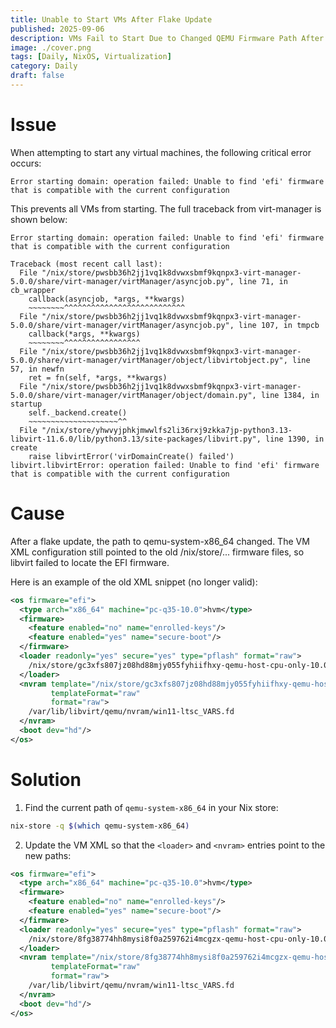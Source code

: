 ```yaml
---
title: Unable to Start VMs After Flake Update
published: 2025-09-06
description: VMs Fail to Start Due to Changed QEMU Firmware Path After Flake Update.
image: ./cover.png
tags: [Daily, NixOS, Virtualization]
category: Daily
draft: false
---
```


# Issue

When attempting to start any virtual machines, the following critical error occurs:

```log
Error starting domain: operation failed: Unable to find 'efi' firmware that is compatible with the current configuration
```

This prevents all VMs from starting. The full traceback from virt-manager is shown below:

```log
Error starting domain: operation failed: Unable to find 'efi' firmware that is compatible with the current configuration

Traceback (most recent call last):
  File "/nix/store/pwsbb36h2jj1vq1k8dvwxsbmf9kqnpx3-virt-manager-5.0.0/share/virt-manager/virtManager/asyncjob.py", line 71, in cb_wrapper
    callback(asyncjob, *args, **kwargs)
    ~~~~~~~~^^^^^^^^^^^^^^^^^^^^^^^^^^^
  File "/nix/store/pwsbb36h2jj1vq1k8dvwxsbmf9kqnpx3-virt-manager-5.0.0/share/virt-manager/virtManager/asyncjob.py", line 107, in tmpcb
    callback(*args, **kwargs)
    ~~~~~~~~^^^^^^^^^^^^^^^^^
  File "/nix/store/pwsbb36h2jj1vq1k8dvwxsbmf9kqnpx3-virt-manager-5.0.0/share/virt-manager/virtManager/object/libvirtobject.py", line 57, in newfn
    ret = fn(self, *args, **kwargs)
  File "/nix/store/pwsbb36h2jj1vq1k8dvwxsbmf9kqnpx3-virt-manager-5.0.0/share/virt-manager/virtManager/object/domain.py", line 1384, in startup
    self._backend.create()
    ~~~~~~~~~~~~~~~~~~~~^^
  File "/nix/store/yhwvyjphkjmwwlfs2li36rxj9zkka7jp-python3.13-libvirt-11.6.0/lib/python3.13/site-packages/libvirt.py", line 1390, in create
    raise libvirtError('virDomainCreate() failed')
libvirt.libvirtError: operation failed: Unable to find 'efi' firmware that is compatible with the current configuration
```

# Cause

After a flake update, the path to qemu-system-x86_64 changed.
The VM XML configuration still pointed to the old /nix/store/... firmware files, so libvirt failed to locate the EFI firmware.

Here is an example of the old XML snippet (no longer valid):

```xml
<os firmware="efi">
  <type arch="x86_64" machine="pc-q35-10.0">hvm</type>
  <firmware>
    <feature enabled="no" name="enrolled-keys"/>
    <feature enabled="yes" name="secure-boot"/>
  </firmware>
  <loader readonly="yes" secure="yes" type="pflash" format="raw">
    /nix/store/gc3xfs807jz08hd88mjy055fyhiifhxy-qemu-host-cpu-only-10.0.2/share/qemu/edk2-x86_64-secure-code.fd
  </loader>
  <nvram template="/nix/store/gc3xfs807jz08hd88mjy055fyhiifhxy-qemu-host-cpu-only-10.0.2/share/qemu/edk2-i386-vars.fd"
         templateFormat="raw"
         format="raw">
    /var/lib/libvirt/qemu/nvram/win11-ltsc_VARS.fd
  </nvram>
  <boot dev="hd"/>
</os>
```

# Solution

1. Find the current path of `qemu-system-x86_64` in your Nix store:

```sh
nix-store -q $(which qemu-system-x86_64)
```

2. Update the VM XML so that the `<loader>` and `<nvram>` entries point to the new paths:

```xml
<os firmware="efi">
  <type arch="x86_64" machine="pc-q35-10.0">hvm</type>
  <firmware>
    <feature enabled="no" name="enrolled-keys"/>
    <feature enabled="yes" name="secure-boot"/>
  </firmware>
  <loader readonly="yes" secure="yes" type="pflash" format="raw">
    /nix/store/8fg38774hh8mysi8f0a259762i4mcgzx-qemu-host-cpu-only-10.0.3/share/qemu/edk2-x86_64-secure-code.fd
  </loader>
  <nvram template="/nix/store/8fg38774hh8mysi8f0a259762i4mcgzx-qemu-host-cpu-only-10.0.3/share/qemu/edk2-i386-vars.fd"
         templateFormat="raw"
         format="raw">
    /var/lib/libvirt/qemu/nvram/win11-ltsc_VARS.fd
  </nvram>
  <boot dev="hd"/>
</os>
```
